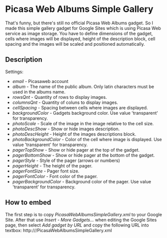 Picasa Web Albums Simple Gallery 
================================

That's funny, but there's still no official Picasa Web Albums gadget. So I made this simple gallery gadget for Google Sites which is using Picasa Web service as image storage. You have to define dimensions of the gadget, cells where images will be displayed, height of the description block, cell spacing and the images will be scaled and positioned automatically.

## Description
Settings:
+ *email* - Picasaweb account
+ *album* - The name of the public album. Only latin characters must be used in the albums name.
+ *rowsQnt* - Quantity of rows to display images.
+ *columnsQnt* - Quantity of coluns to display images.
+ *cellSpacing* - Spacing between cells where images are displayed.
+ *backgroundColor* - Gadgets background color. Use value 'transparent' for transparency.
+ *photoScale* - Scale of the image in the image relative to the cell size.
+ *photoDescShow* - Show or hide images description.
+ *photoDescHeight* - Height of the images descriptions block.
+ *photoBackgroundColor* - Color of the cell where image is displayed. Use value 'transparent' for transparency.
+ *pagerTopShow* - Show or hide pager at the top of the gadget.
+ *pagerBottomShow* - Show or hide pager at the bottom of the gadget.
+ *pagerStyle* - Style of the pager (arrows or numbers)
+ *pagerHeight* - The height of the pager.
+ *pagerFontSize* - Pager font size.
+ *pagerFontColor* - Font color of the pager.
+ *pagerBackgroundColor* - Background color of the pager. Use value 'transparent' for transparency.

## How to embed
The first step is to copy _PicasaWebAlbumsSimpleGallery.xml_ to your Google Site. After that use *Insert - More Gadgets…* when editing the Google Sites page, then select *Add gadget by URL* and copy the following URL into textbox: http://<Your Google Site>/PicasaWebAlbumsSimpleGallery.xml